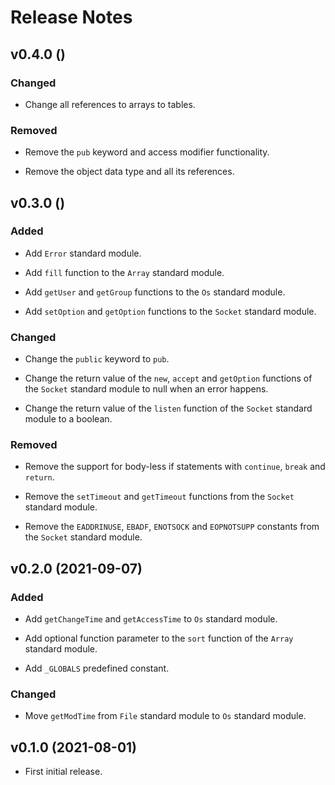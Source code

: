 # Release Notes

## v0.4.0 ()

### Changed

- Change all references to arrays to tables.

### Removed

- Remove the `pub` keyword and access modifier functionality.

- Remove the object data type and all its references.

## v0.3.0 ()

### Added

- Add `Error` standard module.

- Add `fill` function to the `Array` standard module.

- Add `getUser` and `getGroup` functions to the `Os` standard module.

- Add `setOption` and `getOption` functions to the `Socket` standard module.

### Changed

- Change the `public` keyword to `pub`.

- Change the return value of the `new`, `accept` and `getOption` functions of the `Socket` standard module to null when an error happens.

- Change the return value of the `listen` function of the `Socket` standard module to a boolean.

### Removed

- Remove the support for body-less if statements with `continue`, `break` and `return`.

- Remove the `setTimeout` and `getTimeout` functions from the `Socket` standard module.

- Remove the `EADDRINUSE`, `EBADF`, `ENOTSOCK` and `EOPNOTSUPP` constants from the `Socket` standard module.

## v0.2.0 (2021-09-07)

### Added

- Add `getChangeTime` and `getAccessTime` to `Os` standard module.

- Add optional function parameter to the `sort` function of the `Array` standard module.

- Add `_GLOBALS` predefined constant.

### Changed

- Move `getModTime` from `File` standard module to `Os` standard module.

## v0.1.0 (2021-08-01)

- First initial release.
